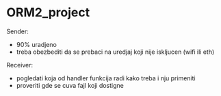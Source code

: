 # ORM2_project

Sender:
- 90% uradjeno
- treba obezbediti da se prebaci na uredjaj koji nije iskljucen (wifi ili eth)

Receiver:
- pogledati koja od handler funkcija radi kako treba i nju primeniti
- proveriti gde se cuva fajl koji dostigne